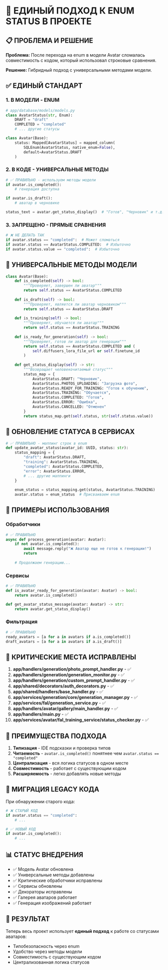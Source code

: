 # 🔧 **ЕДИНЫЙ ПОДХОД К ENUM STATUS В ПРОЕКТЕ**

## 📋 **ПРОБЛЕМА И РЕШЕНИЕ**

**Проблема:** После перехода на enum в модели Avatar сломалась совместимость с кодом, который использовал строковые сравнения.

**Решение:** Гибридный подход с универсальными методами модели.

## ✅ **ЕДИНЫЙ СТАНДАРТ**

### **1. В МОДЕЛИ - ENUM**
```python
# app/database/models/models.py
class AvatarStatus(str, Enum):
    DRAFT = "draft"
    COMPLETED = "completed"
    # ... другие статусы

class Avatar(Base):
    status: Mapped[AvatarStatus] = mapped_column(
        SQLEnum(AvatarStatus, native_enum=False), 
        default=AvatarStatus.DRAFT
    )
```

### **2. В КОДЕ - УНИВЕРСАЛЬНЫЕ МЕТОДЫ**
```python
# ✅ ПРАВИЛЬНО - используем методы модели
if avatar.is_completed():
    # генерация доступна

if avatar.is_draft():
    # аватар в черновике

status_text = avatar.get_status_display()  # "Готов", "Черновик" и т.д.
```

### **3. ЗАПРЕЩЕНО - ПРЯМЫЕ СРАВНЕНИЯ**
```python
# ❌ НЕ ДЕЛАТЬ ТАК
if avatar.status == "completed":  # Может сломаться
if avatar.status == AvatarStatus.COMPLETED:  # Избыточно
if avatar.status.value == "completed":  # Избыточно
```

## 🎯 **УНИВЕРСАЛЬНЫЕ МЕТОДЫ МОДЕЛИ**

```python
class Avatar(Base):
    def is_completed(self) -> bool:
        """Проверяет, завершен ли аватар"""
        return self.status == AvatarStatus.COMPLETED
    
    def is_draft(self) -> bool:
        """Проверяет, является ли аватар черновиком"""
        return self.status == AvatarStatus.DRAFT
    
    def is_training(self) -> bool:
        """Проверяет, обучается ли аватар"""
        return self.status == AvatarStatus.TRAINING
        
    def is_ready_for_generation(self) -> bool:
        """Проверяет, готов ли аватар для генерации"""
        return self.status == AvatarStatus.COMPLETED and (
            self.diffusers_lora_file_url or self.finetune_id
        )
    
    def get_status_display(self) -> str:
        """Возвращает человекочитаемый статус"""
        status_map = {
            AvatarStatus.DRAFT: "Черновик",
            AvatarStatus.PHOTOS_UPLOADING: "Загрузка фото",
            AvatarStatus.READY_FOR_TRAINING: "Готов к обучению",
            AvatarStatus.TRAINING: "Обучается",
            AvatarStatus.COMPLETED: "Готов",
            AvatarStatus.ERROR: "Ошибка",
            AvatarStatus.CANCELLED: "Отменен"
        }
        return status_map.get(self.status, str(self.status.value))
```

## 🔄 **ОБНОВЛЕНИЕ СТАТУСА В СЕРВИСАХ**

```python
# ✅ ПРАВИЛЬНО - маппинг строк в enum
def update_avatar_status(avatar_id: UUID, status: str):
    status_mapping = {
        "draft": AvatarStatus.DRAFT,
        "training": AvatarStatus.TRAINING,
        "completed": AvatarStatus.COMPLETED,
        "error": AvatarStatus.ERROR,
        # ... другие маппинги
    }
    
    enum_status = status_mapping.get(status, AvatarStatus.TRAINING)
    avatar.status = enum_status  # Присваиваем enum
```

## 📝 **ПРИМЕРЫ ИСПОЛЬЗОВАНИЯ**

### **Обработчики**
```python
# ✅ ПРАВИЛЬНО
async def process_generation(avatar: Avatar):
    if not avatar.is_completed():
        await message.reply("❌ Аватар еще не готов к генерации!")
        return
    
    # Продолжаем генерацию...
```

### **Сервисы**
```python
# ✅ ПРАВИЛЬНО
def is_avatar_ready_for_generation(avatar: Avatar) -> bool:
    return avatar.is_completed()

def get_avatar_status_message(avatar: Avatar) -> str:
    return avatar.get_status_display()
```

### **Фильтрация**
```python
# ✅ ПРАВИЛЬНО
ready_avatars = [a for a in avatars if a.is_completed()]
draft_avatars = [a for a in avatars if a.is_draft()]
```

## 🚨 **КРИТИЧЕСКИЕ МЕСТА ИСПРАВЛЕНЫ**

1. **app/handlers/generation/photo_prompt_handler.py** - ✅
2. **app/handlers/generation/generation_monitor.py** - ✅
3. **app/handlers/generation/custom_prompt_handler.py** - ✅
4. **app/shared/decorators/auth_decorators.py** - ✅
5. **app/shared/handlers/base_handler.py** - ✅
6. **app/services/generation/core/generation_manager.py** - ✅
7. **app/services/fal/generation_service.py** - ✅
8. **app/handlers/avatar/gallery/main_handler.py** - ✅
9. **app/handlers/main.py** - ✅
10. **app/services/avatar/fal_training_service/status_checker.py** - ✅

## 🎯 **ПРЕИМУЩЕСТВА ПОДХОДА**

1. **Типизация** - IDE подсказки и проверка типов
2. **Читаемость** - `avatar.is_completed()` понятнее чем `avatar.status == "completed"`
3. **Централизация** - вся логика статусов в одном месте
4. **Совместимость** - работает с существующим кодом
5. **Расширяемость** - легко добавлять новые методы

## 🔧 **МИГРАЦИЯ LEGACY КОДА**

При обнаружении старого кода:

```python
# ❌ СТАРЫЙ КОД
if avatar.status == "completed":
    # ...

# ✅ НОВЫЙ КОД  
if avatar.is_completed():
    # ...
```

## 📊 **СТАТУС ВНЕДРЕНИЯ**

- ✅ Модель Avatar обновлена
- ✅ Универсальные методы добавлены
- ✅ Критические обработчики исправлены
- ✅ Сервисы обновлены
- ✅ Декораторы исправлены
- ✅ Галерея аватаров работает
- ✅ Генерация изображений работает

## 🎉 **РЕЗУЛЬТАТ**

Теперь весь проект использует **единый подход** к работе со статусами аватаров:
- Типобезопасность через enum
- Удобство через методы модели  
- Совместимость с существующим кодом
- Централизованная логика статусов 